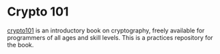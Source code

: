 # Crypto 101

[crypto101](https://www.crypto101.io/) is an introductory book on cryptography, freely available for programmers of all ages and skill levels. This is a practices repository for the book.
